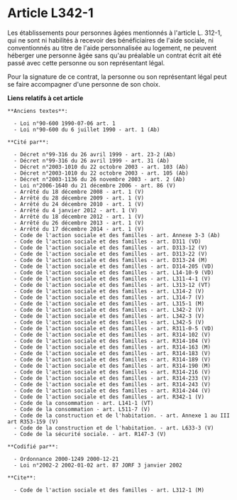 # Article L342-1

Les établissements pour personnes âgées mentionnés à l'article L. 312-1, qui ne sont ni habilités à recevoir des
bénéficiaires de l'aide sociale, ni conventionnés au titre de l'aide personnalisée au logement, ne peuvent héberger une
personne âgée sans qu'au préalable un contrat écrit ait été passé avec cette personne ou son représentant légal.

Pour la signature de ce contrat, la personne ou son représentant légal peut se faire accompagner d'une personne de son choix.

**Liens relatifs à cet article**

	**Anciens textes**:

	  - Loi n°90-600 1990-07-06 art. 1
	  - Loi n°90-600 du 6 juillet 1990 - art. 1 (Ab)

	**Cité par**:

	  - Décret n°99-316 du 26 avril 1999 - art. 23-2 (Ab)
	  - Décret n°99-316 du 26 avril 1999 - art. 31 (Ab)
	  - Décret n°2003-1010 du 22 octobre 2003 - art. 103 (Ab)
	  - Décret n°2003-1010 du 22 octobre 2003 - art. 105 (Ab)
	  - Décret n°2003-1136 du 26 novembre 2003 - art. 2 (Ab)
	  - Loi n°2006-1640 du 21 décembre 2006 - art. 86 (V)
	  - Arrêté du 18 décembre 2008 - art. 1 (V)
	  - Arrêté du 28 décembre 2009 - art. 1 (V)
	  - Arrêté du 24 décembre 2010 - art. 1 (V)
	  - Arrêté du 4 janvier 2012 - art. 1 (V)
	  - Arrêté du 18 décembre 2012 - art. 1 (V)
	  - Arrêté du 26 décembre 2013 - art. 1 (V)
	  - Arrêté du 17 décembre 2014 - art. 1 (V)
	  - Code de l'action sociale et des familles - art. Annexe 3-3 (Ab)
	  - Code de l'action sociale et des familles - art. D311 (VD)
	  - Code de l'action sociale et des familles - art. D313-12 (V)
	  - Code de l'action sociale et des familles - art. D313-22 (V)
	  - Code de l'action sociale et des familles - art. D313-24 (M)
	  - Code de l'action sociale et des familles - art. D314-205 (VD)
	  - Code de l'action sociale et des familles - art. L14-10-9 (VD)
	  - Code de l'action sociale et des familles - art. L311-4-1 (V)
	  - Code de l'action sociale et des familles - art. L313-12 (VT)
	  - Code de l'action sociale et des familles - art. L314-2 (V)
	  - Code de l'action sociale et des familles - art. L314-7 (V)
	  - Code de l'action sociale et des familles - art. L315-1 (M)
	  - Code de l'action sociale et des familles - art. L342-2 (V)
	  - Code de l'action sociale et des familles - art. L342-3 (V)
	  - Code de l'action sociale et des familles - art. L342-5 (V)
	  - Code de l'action sociale et des familles - art. R311-0-5 (VD)
	  - Code de l'action sociale et des familles - art. R314-102 (V)
	  - Code de l'action sociale et des familles - art. R314-104 (V)
	  - Code de l'action sociale et des familles - art. R314-163 (M)
	  - Code de l'action sociale et des familles - art. R314-183 (V)
	  - Code de l'action sociale et des familles - art. R314-189 (V)
	  - Code de l'action sociale et des familles - art. R314-190 (M)
	  - Code de l'action sociale et des familles - art. R314-216 (V)
	  - Code de l'action sociale et des familles - art. R314-233 (V)
	  - Code de l'action sociale et des familles - art. R314-243 (V)
	  - Code de l'action sociale et des familles - art. R314-244 (V)
	  - Code de l'action sociale et des familles - art. R342-1 (V)
	  - Code de la consommation - art. L141-1 (VT)
	  - Code de la consommation - art. L511-7 (V)
	  - Code de la construction et de l'habitation. - art. Annexe 1 au III art R353-159 (V)
	  - Code de la construction et de l'habitation. - art. L633-3 (V)
	  - Code de la sécurité sociale. - art. R147-3 (V)

	**Codifié par**:

	  - Ordonnance 2000-1249 2000-12-21
	  - Loi n°2002-2 2002-01-02 art. 87 JORF 3 janvier 2002

	**Cite**:

	  - Code de l'action sociale et des familles - art. L312-1 (M)
